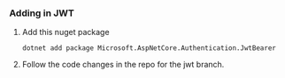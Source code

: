 ### Adding in JWT

1. Add this nuget package
    ``` 
    dotnet add package Microsoft.AspNetCore.Authentication.JwtBearer
    ```
1. Follow the code changes in the repo for the jwt branch.